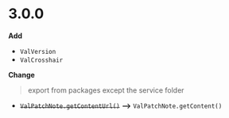 # 3.0.0

**Add**

-   `ValVersion`
-   `ValCrosshair`

**Change**

> export from packages except the service folder

-   ~~`ValPatchNote.getContentUrl()`~~ **-->** `ValPatchNote.getContent()`
